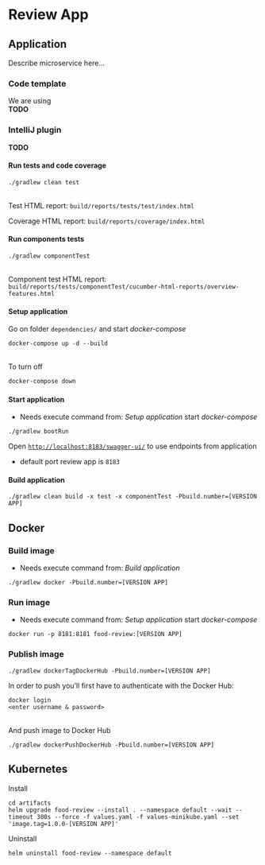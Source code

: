 # Review App

## Application

Describe microservice here...

### Code template

We are using  
**TODO**

### IntelliJ plugin
**TODO**

#### Run tests and code coverage
```
./gradlew clean test
```
\
Test HTML report: `build/reports/tests/test/index.html`

Coverage HTML report: `build/reports/coverage/index.html`

#### Run components tests
```
./gradlew componentTest
```
\
Component test HTML report: `build/reports/tests/componentTest/cucumber-html-reports/overview-features.html`

#### Setup application
Go on folder `dependencies/` and start _docker-compose_
```
docker-compose up -d --build
```
\
To turn off
```bash
docker-compose down
```

#### Start application
* Needs execute command from: _Setup application_ start _docker-compose_
```
./gradlew bootRun
```
Open [`http://localhost:8183/swagger-ui/`](http://localhost:8183/swagger-ui/) to use endpoints from application

* default port review app is `8183`

#### Build application
```
./gradlew clean build -x test -x componentTest -Pbuild.number=[VERSION APP]
```

## Docker

### Build image
* Needs execute command from: _Build application_
```
./gradlew docker -Pbuild.number=[VERSION APP]
```

### Run image
* Needs execute command from: _Setup application_ start _docker-compose_
```
docker run -p 8181:8181 food-review:[VERSION APP]
```

### Publish image
```
./gradlew dockerTagDockerHub -Pbuild.number=[VERSION APP]
```
In order to push you’ll first have to authenticate with the Docker Hub:
```
docker login
<enter username & password>
```
\
And push image to Docker Hub
```
./gradlew dockerPushDockerHub -Pbuild.number=[VERSION APP]
```

## Kubernetes

Install
```
cd artifacts
helm upgrade food-review --install . --namespace default --wait --timeout 300s --force -f values.yaml -f values-minikube.yaml --set 'image.tag=1.0.0-[VERSION APP]'
```

Uninstall
```
helm uninstall food-review --namespace default
```
